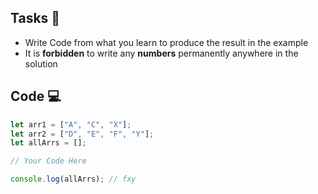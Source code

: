 ## Tasks 🎯

- Write Code  from what you learn   to produce the result in the example
- It is **forbidden** to write any **numbers** permanently anywhere in the solution

## Code 💻

```js
let arr1 = ["A", "C", "X"];
let arr2 = ["D", "E", "F", "Y"];
let allArrs = [];

// Your Code Here

console.log(allArrs); // fxy
```
